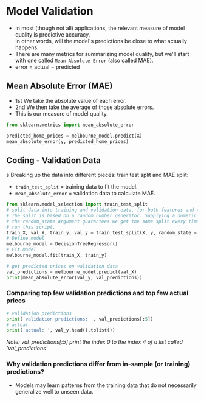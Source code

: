 # Model Validation

- In most (though not all) applications, the relevant measure of model quality is predictive accuracy. <br> In other words, will the model's predictions be close to what actually happens.
- There are many metrics for summarizing model quality, but we'll start with one called `Mean Absolute Error` (also called MAE).
- error = actual − predicted

## Mean Absolute Error (MAE)
- 1st We take the absolute value of each error. 
- 2nd We then take the average of those absolute errors.
- This is our measure of model quality.

```python
from sklearn.metrics import mean_absolute_error

predicted_home_prices = melbourne_model.predict(X)
mean_absolute_error(y, predicted_home_prices)
```
## Coding - Validation Data
s
Breaking up the data into different pieces: train test split and MAE split:

- `train_test_split` = training data to fit the model.
- `mean_absolute_error` = validation data to calculate MAE.

```python
from sklearn.model_selection import train_test_split
# split data into training and validation data, for both features and target
# The split is based on a random number generator. Supplying a numeric value to
# the random_state argument guarantees we get the same split every time we
# run this script.
train_X, val_X, train_y, val_y = train_test_split(X, y, random_state = 0)
# Define model
melbourne_model = DecisionTreeRegressor()
# Fit model
melbourne_model.fit(train_X, train_y)

# get predicted prices on validation data
val_predictions = melbourne_model.predict(val_X)
print(mean_absolute_error(val_y, val_predictions))
```

### Comparing top few validation predictions and top few actual prices


```python
# validation predictions
print('validation predictions: ', val_predictions[:5])
# actual 
print('actual: ', val_y.head().tolist())
```

_Note: val_predictions[:5] print the index 0 to the index 4 of a list called 'val_predictions'_

### Why validation predictions differ from in-sample (or training) predictions? 

- Models may learn patterns from the training data that do not necessarily generalize well to unseen data. 